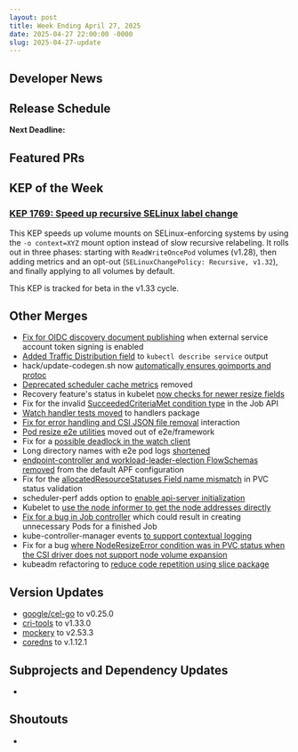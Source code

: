 ```yaml
---
layout: post
title: Week Ending April 27, 2025
date: 2025-04-27 22:00:00 -0000
slug: 2025-04-27-update
---
```


## Developer News


## Release Schedule

**Next Deadline:**


## Featured PRs


## KEP of the Week
### [KEP 1769: Speed up recursive SELinux label change](https://github.com/kubernetes/enhancements/tree/master/keps/sig-storage/1710-selinux-relabeling)

This KEP speeds up volume mounts on SELinux-enforcing systems by using the `-o context=XYZ` mount option instead of slow recursive relabeling. It rolls out in three phases: starting with `ReadWriteOncePod` volumes (v1.28), then adding metrics and an opt-out (`SELinuxChangePolicy: Recursive, v1.32`), and finally applying to all volumes by default. 

This KEP is tracked for beta in the v1.33 cycle.

## Other Merges

* [Fix for OIDC discovery document publishing](https://github.com/kubernetes/kubernetes/pull/131493) when external service account token signing is enabled
* [Added Traffic Distribution field](https://github.com/kubernetes/kubernetes/pull/131491) to `kubectl describe service` output
* hack/update-codegen.sh now [automatically ensures goimports and protoc](https://github.com/kubernetes/kubernetes/pull/131459)
* [Deprecated scheduler cache metrics](https://github.com/kubernetes/kubernetes/pull/131425) removed
* Recovery feature's status in kubelet [now checks for newer resize fields](https://github.com/kubernetes/kubernetes/pull/131418)
* Fix for the invalid [SucceededCriteriaMet condition type](https://github.com/kubernetes/kubernetes/pull/131333) in the Job API
* [Watch handler tests moved](https://github.com/kubernetes/kubernetes/pull/131323) to handlers package
* [Fix for error handling and CSI JSON file removal](https://github.com/kubernetes/kubernetes/pull/131311) interaction
* [Pod resize e2e utilities](https://github.com/kubernetes/kubernetes/pull/131267) moved out of e2e/framework
* Fix for a [possible deadlock in the watch client](https://github.com/kubernetes/kubernetes/pull/131266)
* Long directory names with e2e pod logs [shortened](https://github.com/kubernetes/kubernetes/pull/131217)
* [endpoint-controller and workload-leader-election FlowSchemas removed](https://github.com/kubernetes/kubernetes/pull/131215) from the default APF configuration
* Fix for the [allocatedResourceStatuses Field name mismatch](https://github.com/kubernetes/kubernetes/pull/131213) in PVC status validation
* scheduler-perf adds option to [enable api-server initialization](https://github.com/kubernetes/kubernetes/pull/131149)
* Kubelet to [use the node informer to get the node addresses directly](https://github.com/kubernetes/kubernetes/pull/130362)
* [Fix for a bug in Job controller](https://github.com/kubernetes/kubernetes/pull/130333) which could result in creating unnecessary Pods for a finished Job
* kube-controller-manager events [to support contextual logging](https://github.com/kubernetes/kubernetes/pull/128351)
* Fix for a bug [where NodeResizeError condition was in PVC status when the CSI driver does not support node volume expansion](https://github.com/kubernetes/kubernetes/pull/131495)
* kubeadm refactoring to [reduce code repetition using slice package](https://github.com/kubernetes/kubernetes/pull/131488)

## Version Updates

* [google/cel-go](https://github.com/kubernetes/kubernetes/pull/131444) to v0.25.0
* [cri-tools](https://github.com/kubernetes/kubernetes/pull/131406) to v1.33.0
* [mockery](https://github.com/kubernetes/kubernetes/pull/131242) to v2.53.3
* [coredns](https://github.com/kubernetes/kubernetes/pull/131151) to v.1.12.1

## Subprojects and Dependency Updates

*

## Shoutouts

* 
